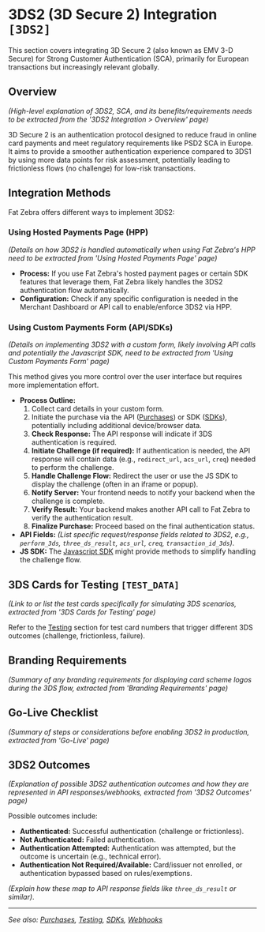 # 3DS2 (3D Secure 2) Integration `[3DS2]`

This section covers integrating 3D Secure 2 (also known as EMV 3-D Secure) for Strong Customer Authentication (SCA), primarily for European transactions but increasingly relevant globally.

## Overview

*(High-level explanation of 3DS2, SCA, and its benefits/requirements needs to be extracted from the '3DS2 Integration > Overview' page)*

3D Secure 2 is an authentication protocol designed to reduce fraud in online card payments and meet regulatory requirements like PSD2 SCA in Europe. It aims to provide a smoother authentication experience compared to 3DS1 by using more data points for risk assessment, potentially leading to frictionless flows (no challenge) for low-risk transactions.

## Integration Methods

Fat Zebra offers different ways to implement 3DS2:

### Using Hosted Payments Page (HPP)

*(Details on how 3DS2 is handled automatically when using Fat Zebra's HPP need to be extracted from 'Using Hosted Payments Page' page)*

*   **Process:** If you use Fat Zebra's hosted payment pages or certain SDK features that leverage them, Fat Zebra likely handles the 3DS2 authentication flow automatically.
*   **Configuration:** Check if any specific configuration is needed in the Merchant Dashboard or API call to enable/enforce 3DS2 via HPP.

### Using Custom Payments Form (API/SDKs)

*(Details on implementing 3DS2 with a custom form, likely involving API calls and potentially the Javascript SDK, need to be extracted from 'Using Custom Payments Form' page)*

This method gives you more control over the user interface but requires more implementation effort.

*   **Process Outline:**
    1.  Collect card details in your custom form.
    2.  Initiate the purchase via the API ([Purchases](./purchases.md)) or SDK ([SDKs](./sdk.md)), potentially including additional device/browser data.
    3.  **Check Response:** The API response will indicate if 3DS authentication is required.
    4.  **Initiate Challenge (if required):** If authentication is needed, the API response will contain data (e.g., `redirect_url`, `acs_url`, `creq`) needed to perform the challenge.
    5.  **Handle Challenge Flow:** Redirect the user or use the JS SDK to display the challenge (often in an iframe or popup).
    6.  **Notify Server:** Your frontend needs to notify your backend when the challenge is complete.
    7.  **Verify Result:** Your backend makes another API call to Fat Zebra to verify the authentication result.
    8.  **Finalize Purchase:** Proceed based on the final authentication status.
*   **API Fields:** *(List specific request/response fields related to 3DS2, e.g., `perform_3ds`, `three_ds_result`, `acs_url`, `creq`, `transaction_id_3ds`)*.
*   **JS SDK:** The [Javascript SDK](./sdk.md) might provide methods to simplify handling the challenge flow.

## 3DS Cards for Testing `[TEST_DATA]`

*(Link to or list the test cards specifically for simulating 3DS scenarios, extracted from '3DS Cards for Testing' page)*

Refer to the [Testing](./testing.md#3d-secure-simulation) section for test card numbers that trigger different 3DS outcomes (challenge, frictionless, failure).

## Branding Requirements

*(Summary of any branding requirements for displaying card scheme logos during the 3DS flow, extracted from 'Branding Requirements' page)*

## Go-Live Checklist

*(Summary of steps or considerations before enabling 3DS2 in production, extracted from 'Go-Live' page)*

## 3DS2 Outcomes

*(Explanation of possible 3DS2 authentication outcomes and how they are represented in API responses/webhooks, extracted from '3DS2 Outcomes' page)*

Possible outcomes include:

*   **Authenticated:** Successful authentication (challenge or frictionless).
*   **Not Authenticated:** Failed authentication.
*   **Authentication Attempted:** Authentication was attempted, but the outcome is uncertain (e.g., technical error).
*   **Authentication Not Required/Available:** Card/issuer not enrolled, or authentication bypassed based on rules/exemptions.

*(Explain how these map to API response fields like `three_ds_result` or similar)*.

---
*See also: [Purchases](./purchases.md), [Testing](./testing.md), [SDKs](./sdk.md), [Webhooks](./webhooks.md)* 